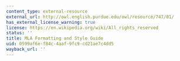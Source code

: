 ```yaml
---
content_type: external-resource
external_url: http://owl.english.purdue.edu/owl/resource/747/01/
has_external_license_warning: true
license: https://en.wikipedia.org/wiki/All_rights_reserved
status: ''
title: MLA Formatting and Style Guide
uid: 0599af6e-f84c-4aaf-9fc9-cd21ae7c4dd5
wayback_url: ''
---
```

